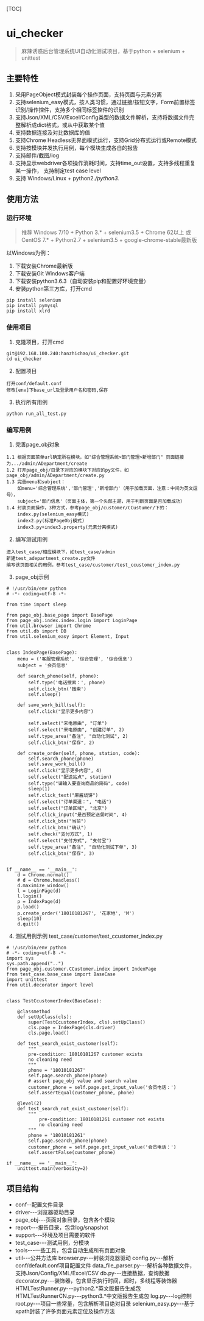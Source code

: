 [TOC]
# ui_checker

>麻辣诱惑后台管理系统UI自动化测试项目，基于python + selenium + unittest


## 主要特性
1. 采用PageObject模式封装每个操作页面，支持页面与元素分离
2. 支持selenium_easy模式，按人类习惯，通过链接/按钮文字，Form前置标签识别/操作控件，支持多个相同标签控件的识别
3. 支持Json/XML/CSV/Excel/Config类型的数据文件解析，支持将数据文件完整解析成dict格式，或从中获取某个值
4. 支持数据连接及对比数据库的值
5. 支持Chrome Headless无界面模式运行，支持Grid分布式运行或Remote模式
6. 支持按模块并发执行用例，每个模块生成各自的报告
7. 支持邮件/截图/log
8. 支持显示webdriver各项操作消耗时间，支持time_out设置，支持多线程重复某一操作， 支持制定test case level
9. 支持 Windows/Linux + python2.*/python3.* 

## 使用方法
### 运行环境
>推荐 Windows 7/10 + Python 3.* + selenium3.5 + Chrome 62以上
> 或 CentOS 7.* + Python2.7 + selenium3.5 + google-chrome-stable最新版

以Windows为例：

1. 下载安装Chrome最新版
2. 下载安装Git Windows客户端
3. 下载安装python3.6.3（自动安装pip和配置好环境变量）
4. 安装python第三方库，打开cmd
```
pip install selenium
pip install pymysql
pip install xlrd
```

### 使用项目
1. 克隆项目，打开cmd
```
git@192.168.100.240:hanzhichao/ui_checker.git
cd ui_checker
```
2. 配置项目
```
打开conf/default.conf
修改[env]下base_url及登录用户名和密码,保存
```
3. 执行所有用例
```
python run_all_test.py
```

### 编写用例
1. 完善page_obj对象
```
1.1 根据页面菜单url确定所在模块，如"综合管理系统>部门管理>新增部门" 页面链接为.../admin/ADepartment/create
1.2 打开page_obj/目录下对应的模块下对应的py文件，如page_obj/admin/ADepartment/create.py
1.3 完善menu和subject：
    如menu='综合管理系统','部门管理','新增部门'（用于加载页面，注意：中间为英文逗号），
    subject='部门信息'（页面主体，第一个头部主题，用于判断页面是否加载成功）
1.4 封装页面操作，3种方式，参考page_obj/customer/CCustumer/下的：
    index.py(selenium_easy模式)
    index2.py(标准PageObj模式)
    index3.py+index3.property(元素分离模式)
```
2. 编写测试用例
```
进入test_case/相应模块下，如test_case/admin
新建test_adepartment_create.py文件
编写该页面相关的用例，参考test_case/customer/test_ccustomer_index.py
```
3. page_obj示例
```
# !/usr/bin/env python
# -*- coding=utf-8 -*-

from time import sleep

from page_obj.base_page import BasePage
from page_obj.index.index.login import LoginPage
from util.browser import Chrome
from util.db import DB
from util.selenium_easy import Element, Input


class IndexPage(BasePage):
    menu = ('客服管理系统', '综合管理', '综合信息')
    subject = '会员信息'
 
    def search_phone(self, phone):
        self.type('电话搜索：', phone)
        self.click_btn('搜索')
        self.sleep()
        
    def save_work_bill(self):
        self.click("显示更多内容")
        
        self.select("来电原由", "订单")
        self.select("来电原由", "创建订单", 2)
        self.type_area("备注", "自动化测试", 2)
        self.click_btn("保存", 2)
        
    def create_order(self, phone, station, code):
        self.search_phone(phone)
        self.save_work_bill()
        self.click("显示更多内容", 4)
        self.select("配送站点", station)
        self.type("请输入要查询商品的简码", code)
        sleep(1)
        self.click_text("麻酱烧饼")
        self.select("订单渠道：", "电话")
        self.select("订单区域", "北京")
        self.click_input("是否预定送餐时间", 4)
        self.click_btn("当前")
        self.click_btn("确认")
        self.check("支付方式", 1)
        self.select("支付方式", "支付宝")
        self.type_area("备注", "自动化测试下单", 3)
        self.click_btn("保存", 3)
        
        
if __name__ == '__main__':
    d = Chrome.normal()
    # d = Chrome.headless()
    d.maximize_window()
    l = LoginPage(d)
    l.login()
    p = IndexPage(d)
    p.load()
    p.create_order('18010181267', '花家地', 'M')
    sleep(10)
    d.quit()

```
4. 测试用例示例
test_case/customer/test_ccustomer_index.py
```
# !/usr/bin/env python
# -*- coding=utf-8 -*-
import sys
sys.path.append("..")
from page_obj.customer.CCustomer.index import IndexPage
from test_case.base_case import BaseCase
import unittest
from util.decorator import level


class TestCcustomerIndex(BaseCase):
    
    @classmethod
    def setUpClass(cls):
        super(TestCcustomerIndex, cls).setUpClass()
        cls.page = IndexPage(cls.driver)
        cls.page.load()
    
    def test_search_exist_customer(self):
        """
        pre-condition: 18010181267 customer exists
        no cleaning need
        """
        phone = '18010181267'
        self.page.search_phone(phone)
        # assert page_obj value and search value
        customer_phone = self.page.get_input_value('会员电话：')
        self.assertEqual(customer_phone, phone)

    @level(2)
    def test_search_not_exist_customer(self):
        """
            pre-condition: 18010181261 customer not exists
            no cleaning need
        """
        phone = '18010181261'
        self.page.search_phone(phone)
        customer_phone = self.page.get_input_value('会员电话：')
        self.assertFalse(customer_phone)

if __name__ == '__main__':  
    unittest.main(verbosity=2)

```
## 项目结构
* conf--配置文件目录
* driver---浏览器驱动目录
* page_obj---页面对象目录，包含各个模块
* report---报告目录，包含log/snapshot
* support---环境及项目需要的软件
* test_case---测试用例，分模块
* tools---一些工具，包含自动生成所有页面对象
* util---公共方法库
    browser.py---封装浏览器驱动
    config.py---解析conf/default.conf项目配置文件
    data_file_parser.py---解析各种数据文件，支持Json/Config/XML/Excel/CSV
    db.py---连接数据，查询数据
    decorator.py---装饰器，包含显示执行时间，超时，多线程等装饰器
    HTMLTestRunner.py---python2.*英文版报告生成包
    HTMLTestRunnerCN.py---python3.*中文版报告生成包
    log.py---log控制
    root.py---项目一些常量，包含解析项目绝对目录
    selenium_easy.py---基于xpath封装了许多页面元素定位及操作方法

